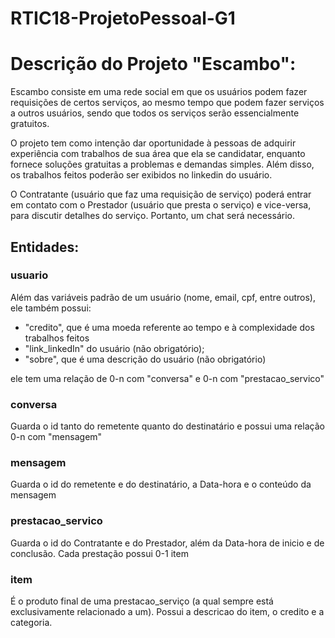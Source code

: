# RTIC18-ProjetoPessoal-G1

# Descrição do Projeto "Escambo":

Escambo consiste em uma rede social em que os usuários podem fazer
requisições de certos serviços, ao mesmo tempo que podem fazer serviços a
outros usuários, sendo que todos os serviços serão essencialmente gratuitos.

O projeto tem como intenção dar oportunidade à pessoas de adquirir experiência
com trabalhos de sua área que ela se candidatar, enquanto fornece soluções gratuitas
a problemas e demandas simples. Além disso, os trabalhos feitos poderão ser exibidos
no linkedin do usuário.

O Contratante (usuário que faz uma requisição de serviço) poderá entrar em contato
com o Prestador (usuário que presta o serviço) e vice-versa, para discutir detalhes
do serviço. Portanto, um chat será necessário.

## Entidades:

### usuario
Além das variáveis padrão de um usuário (nome, email, cpf, entre outros), ele também possui:
- "credito", que é uma moeda referente ao tempo e à complexidade dos trabalhos feitos
- "link_linkedIn" do usuário (não obrigatório);
- "sobre", que é uma descrição do usuário (não obrigatório)

ele tem uma relação de 0-n com "conversa" e 0-n com "prestacao_servico"

### conversa
Guarda o id tanto do remetente quanto do destinatário e possui uma relação 0-n com "mensagem"

### mensagem
Guarda o id do remetente e do destinatário, a Data-hora e o conteúdo da mensagem

### prestacao_servico
Guarda o id do Contratante e do Prestador, além da Data-hora de inicio e de conclusão.
 Cada prestação possui 0-1 item

### item
É o produto final de uma prestacao_serviço (a qual sempre está exclusivamente relacionado a 
um). Possui a descricao do item, o credito  e a categoria. 